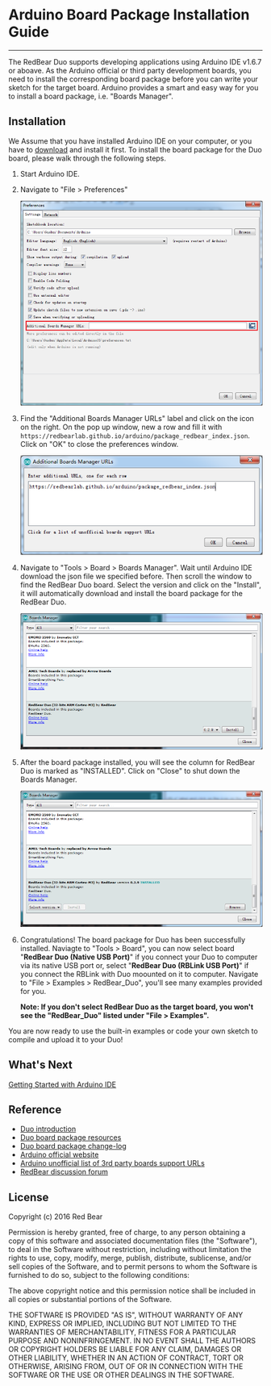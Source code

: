 # Arduino Board Package Installation Guide
---

The RedBear Duo supports developing applications using Arduino IDE v1.6.7 or aboave. As the Arduino official or third party development boards, you need to install the corresponding board package before you can write your sketch for the target board. Arduino provides a smart and easy way for you to install a board package, i.e. "Boards Manager". 


## Installation

We Assume that you have installed Arduino IDE on your computer, or you have to [download](https://www.arduino.cc/en/Main/Software) and install it first. To install the board package for the Duo board, please walk through the following steps.

1. Start Arduino IDE.

2. Navigate to "File > Preferences"

    ![image](images/Arduino_Preferences.png) 

3. Find the "Additional Boards Manager URLs" label and click on the icon on the right. On the pop up window, new a row and fill it with `https://redbearlab.github.io/arduino/package_redbear_index.json`. Click on "OK" to close the preferences window.

    ![image](images/Add_Board_URL.png) 

4. Navigate to "Tools > Board > Boards Manager". Wait until Arduino IDE download the json file we specified before. Then scroll the window to find the RedBear Duo board. Select the version and click on the "Install", it will automatically download and install the board package for the RedBear Duo.

    ![image](images/Boards_Manager.png) 

5. After the board package installed, you will see the column for RedBear Duo is marked as "INSTALLED". Click on "Close" to shut down the Boards Manager.

    ![image](images/Board_Installed.png) 

6. Congratulations! The board package for Duo has been successfully installed. Naviagte to "Tools > Board", you can now select board "**RedBear Duo (Native USB Port)**" if you connect your Duo to computer via its native USB port or, select "**RedBear Duo (RBLink USB Port)**" if you connect the RBLink with Duo moounted on it to computer. Navigate to "File > Examples > RedBear_Duo", you'll see many examples provided for you.

    **Note: If you don't select RedBear Duo as the target board, you won't see the "RedBear_Duo" listed under "File > Examples".**

You are now ready to use the built-in examples or code your own sketch to compile and upload it to your Duo!


## What's Next

[Getting Started with Arduino IDE](duo_getting_started_with_arduino.md)


## Reference

* [Duo introduction](duo_introduction.md)
* [Duo board package resources](https://github.com/redbear/STM32-Arduino/tree/master/arduino)
* [Duo board package change-log](duo_arduino_board_package_changelog.md)
* [Arduino official website](http://www.arduino.cc/)
* [Arduino unofficial list of 3rd party boards support URLs](https://github.com/arduino/Arduino/wiki/Unofficial-list-of-3rd-party-boards-support-urls)
* [RedBear discussion forum](http://discuss.redbear.cc/)


## License

Copyright (c) 2016 Red Bear

Permission is hereby granted, free of charge, to any person obtaining a copy of this software and associated documentation files (the "Software"), to deal in the Software without restriction, including without limitation the rights to use, copy, modify, merge, publish, distribute, sublicense, and/or sell copies of the Software, and to permit persons to whom the Software is furnished to do so, subject to the following conditions:

The above copyright notice and this permission notice shall be included in all copies or substantial portions of the Software.

THE SOFTWARE IS PROVIDED "AS IS", WITHOUT WARRANTY OF ANY KIND, EXPRESS OR IMPLIED, INCLUDING BUT NOT LIMITED TO THE WARRANTIES OF MERCHANTABILITY, FITNESS FOR A PARTICULAR PURPOSE AND NONINFRINGEMENT. IN NO EVENT SHALL THE AUTHORS OR COPYRIGHT HOLDERS BE LIABLE FOR ANY CLAIM, DAMAGES OR OTHER LIABILITY, WHETHER IN AN ACTION OF CONTRACT, TORT OR OTHERWISE, ARISING FROM, OUT OF OR IN CONNECTION WITH THE SOFTWARE OR THE USE OR OTHER DEALINGS IN THE SOFTWARE.